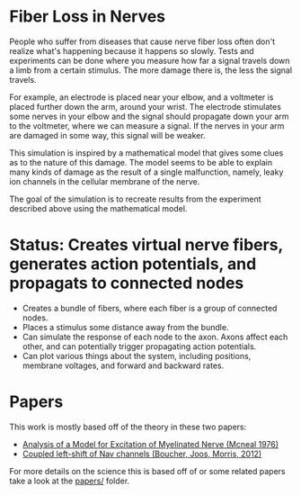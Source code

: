 Fiber Loss in Nerves
====================

People who suffer from diseases that cause nerve fiber loss often don't realize what's happening because it happens so slowly.
Tests and experiments can be done where you measure how far a signal travels down a limb from a certain stimulus. The more damage there is, the less the signal travels.

For example, an electrode is placed near your elbow, and a voltmeter is placed further down the arm, around your wrist. The electrode stimulates some nerves in your elbow and the signal should propagate down your arm to the voltmeter, where we can measure a signal. If the nerves in your arm are damaged in some way, this signal will be weaker.

This simulation is inspired by a mathematical model that gives some clues as to the nature of this damage. The model seems to be able to explain many kinds of damage as the result of a single malfunction, namely, leaky ion channels in the cellular membrane of the nerve.

The goal of the simulation is to recreate results from the experiment described above using the mathematical model.

Status: Creates virtual nerve fibers, generates action potentials, and propagats to connected nodes
====================

* Creates a bundle of fibers, where each fiber is a group of connected nodes.
* Places a stimulus some distance away from the bundle.
* Can simulate the response of each node to the axon. Axons affect each other, and can potentially trigger propagating action potentials.
* Can plot various things about the system, including positions, membrane voltages, and forward and backward rates.

Papers
======
This work is mostly based off of the theory in these two papers:

* [Analysis of a Model for Excitation of Myelinated Nerve (Mcneal 1976)](papers/McNealModel.pdf)
* [Coupled left-shift of Nav channels (Boucher, Joos, Morris, 2012)](papers/BoucherCLS.pdf)

For more details on the science this is based off of or some related papers take a look at the [papers/](papers/) folder.
